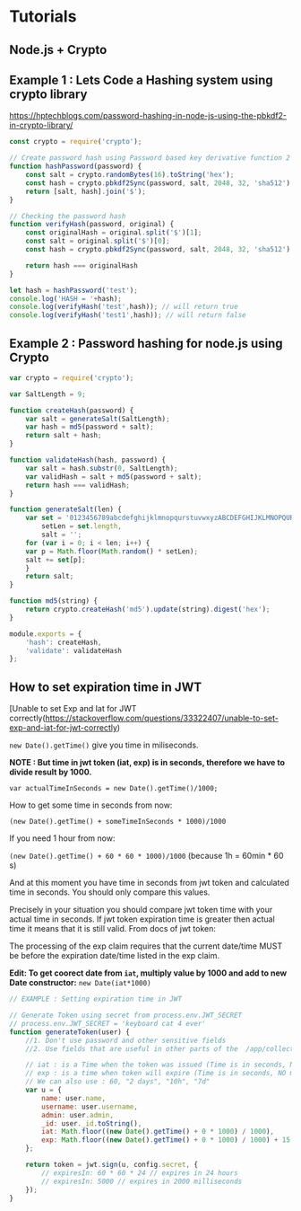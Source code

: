 # Tutorials

## Node.js + Crypto

## Example 1 : Lets Code a Hashing system using crypto library

https://hptechblogs.com/password-hashing-in-node-js-using-the-pbkdf2-in-crypto-library/

```javascript
const crypto = require('crypto');

// Create password hash using Password based key derivative function 2
function hashPassword(password) {
    const salt = crypto.randomBytes(16).toString('hex');
    const hash = crypto.pbkdf2Sync(password, salt, 2048, 32, 'sha512').toString('hex');
    return [salt, hash].join('$');
}

// Checking the password hash
function verifyHash(password, original) {
    const originalHash = original.split('$')[1];
    const salt = original.split('$')[0];
    const hash = crypto.pbkdf2Sync(password, salt, 2048, 32, 'sha512').toString('hex');

    return hash === originalHash
}

let hash = hashPassword('test');
console.log('HASH = '+hash);
console.log(verifyHash('test',hash)); // will return true
console.log(verifyHash('test1',hash)); // will return false
```

## Example 2 : Password hashing for node.js using Crypto

```javascript
var crypto = require('crypto');

var SaltLength = 9;

function createHash(password) {
    var salt = generateSalt(SaltLength);
    var hash = md5(password + salt);
    return salt + hash;
}

function validateHash(hash, password) {
    var salt = hash.substr(0, SaltLength);
    var validHash = salt + md5(password + salt);
    return hash === validHash;
}

function generateSalt(len) {
    var set = '0123456789abcdefghijklmnopqurstuvwxyzABCDEFGHIJKLMNOPQURSTUVWXYZ',
        setLen = set.length,
        salt = '';
    for (var i = 0; i < len; i++) {
    var p = Math.floor(Math.random() * setLen);
    salt += set[p];
    }
    return salt;
}

function md5(string) {
    return crypto.createHash('md5').update(string).digest('hex');
}

module.exports = {
    'hash': createHash,
    'validate': validateHash
};
```

## How to set expiration time in JWT

[Unable to set Exp and Iat for JWT correctly(https://stackoverflow.com/questions/33322407/unable-to-set-exp-and-iat-for-jwt-correctly)

`new Date().getTime()` give you time in miliseconds.

**NOTE : But time in jwt token (iat, exp) is in seconds, therefore we have to divide result by 1000.**

`var actualTimeInSeconds = new Date().getTime()/1000;`

How to get some time in seconds from now:

`(new Date().getTime() + someTimeInSeconds * 1000)/1000`

If you need 1 hour from now:

`(new Date().getTime() + 60 * 60 * 1000)/1000` (because 1h = 60min * 60 s)

And at this moment you have time in seconds from jwt token and calculated time in seconds. You should only compare this values.

Precisely in your situation you should compare jwt token time with your actual time in seconds. If jwt token expiration time is greater then actual time it means that it is still valid. From docs of jwt token:

The processing of the exp claim requires that the current date/time MUST be before the expiration date/time listed in the exp claim.

**Edit: To get coorect date from `iat`, multiply value by 1000 and add to new Date constructor:** `new Date(iat*1000)`

```javascript
// EXAMPLE : Setting expiration time in JWT

// Generate Token using secret from process.env.JWT_SECRET
// process.env.JWT_SECRET = 'keyboard cat 4 ever'
function generateToken(user) {
    //1. Don't use password and other sensitive fields
    //2. Use fields that are useful in other parts of the  /app/collections/models

    // iat : is a Time when the token was issued (Time is in seconds, NO milliseconds)
    // exp : is a time when token will expire (Time is in seconds, NO milliseconds),
    // We can also use : 60, "2 days", "10h", "7d"
    var u = {
        name: user.name,
        username: user.username,
        admin: user.admin,
        _id: user._id.toString(),
        iat: Math.floor((new Date().getTime() + 0 * 1000) / 1000),
        exp: Math.floor((new Date().getTime() + 0 * 1000) / 1000) + 15, // Expire JWT after 15 seconds
    };

    return token = jwt.sign(u, config.secret, {
        // expiresIn: 60 * 60 * 24 // expires in 24 hours
        // expiresIn: 5000 // expires in 2000 milliseconds
    });
}
```
